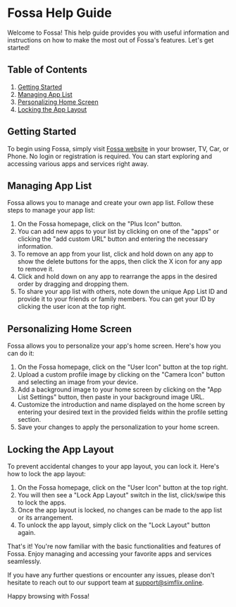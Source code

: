 # Fossa Help Guide

Welcome to Fossa! This help guide provides you with useful information and instructions on how to make the most out of Fossa's features. Let's get started!

## Table of Contents
1. [Getting Started](#getting-started)
2. [Managing App List](#managing-app-list)
3. [Personalizing Home Screen](#personalizing-home-screen)
4. [Locking the App Layout](#locking-the-app-layout)

## Getting Started
To begin using Fossa, simply visit [Fossa website](noremacsim.github.io) in your browser, TV, Car, or Phone. No login or registration is required. You can start exploring and accessing various apps and services right away.

## Managing App List
Fossa allows you to manage and create your own app list. Follow these steps to manage your app list:

1. On the Fossa homepage, click on the "Plus Icon" button.
2. You can add new apps to your list by clicking on one of the "apps" or clicking the "add custom URL" button and entering the necessary information.
3. To remove an app from your list, click and hold down on any app to show the delete buttons for the apps, then click the X icon for any app to remove it.
4. Click and hold down on any app to rearrange the apps in the desired order by dragging and dropping them.
5. To share your app list with others, note down the unique App List ID and provide it to your friends or family members. You can get your ID by clicking the user icon at the top right.

## Personalizing Home Screen
Fossa allows you to personalize your app's home screen. Here's how you can do it:

1. On the Fossa homepage, click on the "User Icon" button at the top right.
2. Upload a custom profile image by clicking on the "Camera Icon" button and selecting an image from your device.
3. Add a background image to your home screen by clicking on the "App List Settings" button, then paste in your background image URL.
4. Customize the introduction and name displayed on the home screen by entering your desired text in the provided fields within the profile setting section.
5. Save your changes to apply the personalization to your home screen.

## Locking the App Layout
To prevent accidental changes to your app layout, you can lock it. Here's how to lock the app layout:

1. On the Fossa homepage, click on the "User Icon" button at the top right.
2. You will then see a "Lock App Layout" switch in the list, click/swipe this to lock the apps.
3. Once the app layout is locked, no changes can be made to the app list or its arrangement.
4. To unlock the app layout, simply click on the "Lock Layout" button again.

That's it! You're now familiar with the basic functionalities and features of Fossa. Enjoy managing and accessing your favorite apps and services seamlessly.

If you have any further questions or encounter any issues, please don't hesitate to reach out to our support team at support@simflix.online.

Happy browsing with Fossa!
